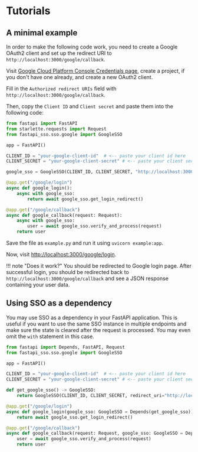 # Tutorials

## A minimal example

In order to make the following code work, you need to create a Google
OAuth2 client and set up the redirect URI to `http://localhost:3000/google/callback`.

Visit [Google Cloud Platform Console Credentials page](https://console.cloud.google.com/apis/credentials),
create a project, if you don't have one already, and create a new OAuth2 client.

Fill in the `Authorized redirect URIs` field with `http://localhost:3000/google/callback`.

Then, copy the `Client ID` and `Client secret` and paste them into the following code:

```python
from fastapi import FastAPI
from starlette.requests import Request
from fastapi_sso.sso.google import GoogleSSO

app = FastAPI()

CLIENT_ID = "your-google-client-id"  # <-- paste your client id here
CLIENT_SECRET = "your-google-client-secret" # <-- paste your client secret here

google_sso = GoogleSSO(CLIENT_ID, CLIENT_SECRET, "http://localhost:3000/google/callback")

@app.get("/google/login")
async def google_login():
    async with google_sso:
        return await google_sso.get_login_redirect()

@app.get("/google/callback")
async def google_callback(request: Request):
    async with google_sso:
        user = await google_sso.verify_and_process(request)
    return user
```

Save the file as `example.py` and run it using `uvicorn example:app`.

Now, visit [http://localhost:3000/google/login](http://localhost:3000/google/login).

!!! note "Does it work?"
    You should be redirected to Google login page. After successful login, you should be redirected back to
    `http://localhost:3000/google/callback` and see a JSON response containing your user data.

## Using SSO as a dependency

You may use SSO as a dependency in your FastAPI application.
This is useful if you want to use the same SSO instance in multiple endpoints and make sure the state is cleared after
the request is processed. You may even omit the `with` statement in this case.

```python
from fastapi import Depends, FastAPI, Request
from fastapi_sso.sso.google import GoogleSSO

app = FastAPI()

CLIENT_ID = "your-google-client-id"  # <-- paste your client id here
CLIENT_SECRET = "your-google-client-secret" # <-- paste your client secret here

def get_google_sso() -> GoogleSSO:
    return GoogleSSO(CLIENT_ID, CLIENT_SECRET, redirect_uri="http://localhost:3000/google/callback")

@app.get("/google/login")
async def google_login(google_sso: GoogleSSO = Depends(get_google_sso)):
    return await google_sso.get_login_redirect()

@app.get("/google/callback")
async def google_callback(request: Request, google_sso: GoogleSSO = Depends(get_google_sso)):
    user = await google_sso.verify_and_process(request)
    return user
```
